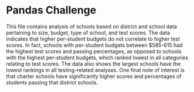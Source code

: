# Pandas Challenge

This file contains analysis of schools based on district and school data pertaining to size, budget, type of school, and test scores.  The data indicates that higher per-student budgets do not correlate to higher test scores.  In fact, schools with per-student budgets between $585-615 had the highest test scores and passing percentages, as opposed to schools with the highest per-student budgets, which ranked lowest in all categories relating to test scores. The data also shows the largest schools have the lowest rankings in all testing-related analyses.  One final note of interest is that charter schools have significantly higher scores and percentages of students passing that district schools.
